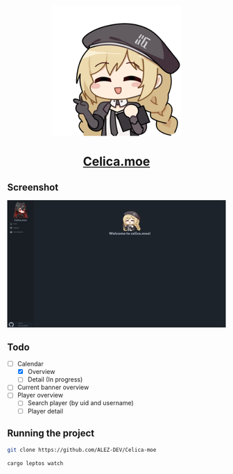 <p align="center">
    <img src="/public/celica_pointing.png" alt="Website screenshot" width="300" height="300">
</p>

<div align="center">
    <a href="https://celica.moe/" target="_blank">
      <h1>Celica.moe</h1>
    </a>
</div>

## Screenshot

<img src="/readme/screenshot.png" alt="Website screenshot">

## Todo

- [ ] Calendar
  - [x] Overview
  - [ ] Detail (In progress)
- [ ] Current banner overview
- [ ] Player overview
  - [ ] Search player (by uid and username)
  - [ ] Player detail

## Running the project

```bash
git clone https://github.com/ALEZ-DEV/Celica-moe
```

```bash
cargo leptos watch
```